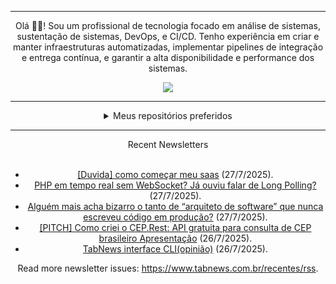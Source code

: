 <div align="center">
<hr>
<p>Olá 👋🏾! Sou um profissional de tecnologia focado em análise de sistemas, sustentação de sistemas, DevOps, e CI/CD. Tenho experiência em criar e manter infraestruturas automatizadas, implementar pipelines de integração e entrega contínua, e garantir a alta disponibilidade e performance dos sistemas.</p>
  <img src="https://media.giphy.com/media/yAGIvCiwPJn5C/giphy.gif">
<hr>
  <details>
  <summary>Meus repositórios preferidos</summary>
  <br />
  Alguns dos meus melhores repositórios:
  <br />
<br />
  <ul><li><a href=https://github.com/commitgeist/aluratube target="_blank" rel="noopener noreferrer">commitgeist/aluratube</a> (<b>0</b> ✨ and <b>0</b> 🍴): Aluratube - Desenvolvido durante a imersão React da Alura no final de 2022</li><li><a href=https://github.com/commitgeist/nlw-ia target="_blank" rel="noopener noreferrer">commitgeist/nlw-ia</a> (<b>0</b> ✨ and <b>0</b> 🍴): Projeto desenvolvido durante a NLW IA - Usando a API da OPENAI</li><li><a href=https://github.com/commitgeist/nlw-journey-ia target="_blank" rel="noopener noreferrer">commitgeist/nlw-journey-ia</a> (<b>0</b> ✨ and <b>0</b> 🍴): NLW IA - Agent de viagens usando python + langchain + GPT</li>
<li>More coming soon :).</li>
</ul>
  </details>
  <hr/>
    <summary>Recent Newsletters</summary>
  <br />
  <ul>
    <li><a href=https://www.tabnews.com.br/joashneves/duvida-como-comecar-meu-saas target="_blank" rel="noopener noreferrer">[Duvida] como começar meu saas</a> (27/7/2025).</li><li><a href=https://www.tabnews.com.br/DevDoLangualyzer/php-em-tempo-real-sem-websocket-ja-ouviu-falar-de-long-polling target="_blank" rel="noopener noreferrer">PHP em tempo real sem WebSocket? Já ouviu falar de Long Polling?</a> (27/7/2025).</li><li><a href=https://www.tabnews.com.br/camilapdev/alguem-mais-acha-bizarro-o-tanto-de-arquiteto-de-software-que-nunca-escreveu-codigo-em-producao target="_blank" rel="noopener noreferrer">Alguém mais acha bizarro o tanto de “arquiteto de software” que nunca escreveu código em produção?</a> (27/7/2025).</li><li><a href=https://www.tabnews.com.br/AlexCampo/pitch-como-criei-o-cep-rest-api-gratuita-para-consulta-de-cep-brasileiro-apresentacao target="_blank" rel="noopener noreferrer">[PITCH] Como criei o CEP.Rest: API gratuita para consulta de CEP brasileiro Apresentação</a> (26/7/2025).</li><li><a href=https://www.tabnews.com.br/DamClover/tabnews-interface-cliopiniao target="_blank" rel="noopener noreferrer">TabNews interface CLI(opinião)</a> (26/7/2025).</li>
  </ul>
<p>Read more newsletter issues: <a href="https://www.tabnews.com.br/recentes/rss">https://www.tabnews.com.br/recentes/rss</a>.</p>
  </details>

